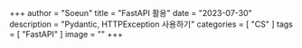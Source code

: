 +++
author = "Soeun"
title = "FastAPI 활용"
date = "2023-07-30"
description = "Pydantic, HTTPException 사용하기"
categories = [
    "CS"
]
tags = [
    "FastAPI"
]
image = ""
+++